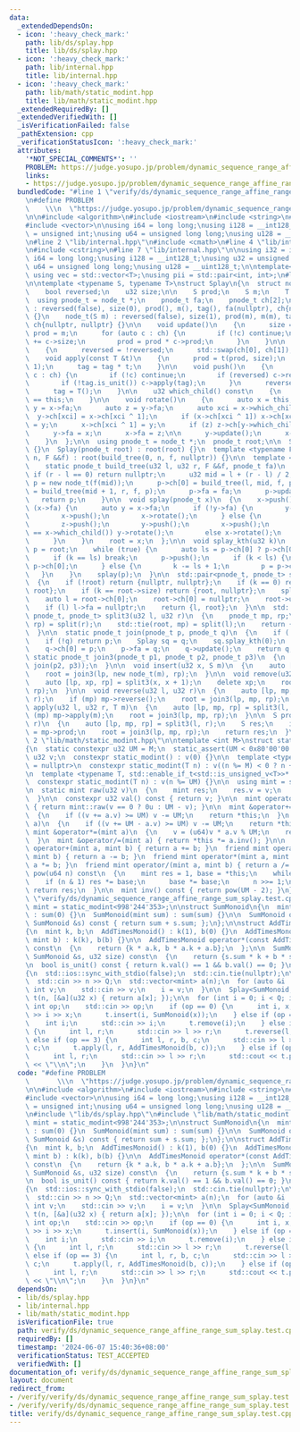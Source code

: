 ```yaml
---
data:
  _extendedDependsOn:
  - icon: ':heavy_check_mark:'
    path: lib/ds/splay.hpp
    title: lib/ds/splay.hpp
  - icon: ':heavy_check_mark:'
    path: lib/internal.hpp
    title: lib/internal.hpp
  - icon: ':heavy_check_mark:'
    path: lib/math/static_modint.hpp
    title: lib/math/static_modint.hpp
  _extendedRequiredBy: []
  _extendedVerifiedWith: []
  _isVerificationFailed: false
  _pathExtension: cpp
  _verificationStatusIcon: ':heavy_check_mark:'
  attributes:
    '*NOT_SPECIAL_COMMENTS*': ''
    PROBLEM: https://judge.yosupo.jp/problem/dynamic_sequence_range_affine_range_sum
    links:
    - https://judge.yosupo.jp/problem/dynamic_sequence_range_affine_range_sum
  bundledCode: "#line 1 \"verify/ds/dynamic_sequence_range_affine_range_sum_splay.test.cpp\"\
    \n#define PROBLEM                                                            \
    \    \\\n  \"https://judge.yosupo.jp/problem/dynamic_sequence_range_affine_range_sum\"\
    \n\n#include <algorithm>\n#include <iostream>\n#include <string>\n#include <tuple>\n\
    #include <vector>\n\nusing i64 = long long;\nusing i128 = __int128_t;\nusing u32\
    \ = unsigned int;\nusing u64 = unsigned long long;\nusing u128 = __uint128_t;\n\
    \n#line 2 \"lib/internal.hpp\"\n#include <cmath>\n#line 4 \"lib/internal.hpp\"\
    \n#include <cstring>\n#line 7 \"lib/internal.hpp\"\n\nusing i32 = int;\nusing\
    \ i64 = long long;\nusing i128 = __int128_t;\nusing u32 = unsigned int;\nusing\
    \ u64 = unsigned long long;\nusing u128 = __uint128_t;\n\ntemplate<typename T>\
    \ using vec = std::vector<T>;\nusing pii = std::pair<int, int>;\n#line 2 \"lib/ds/splay.hpp\"\
    \n\ntemplate <typename S, typename T>\nstruct Splay\n{\n  struct node_t\n  {\n\
    \    bool reversed;\n    u32 size;\n\n    S prod;\n    S m;\n    T tag;\n\n  \
    \  using pnode_t = node_t *;\n    pnode_t fa;\n    pnode_t ch[2];\n\n    node_t()\
    \ : reversed(false), size(0), prod(), m(), tag(), fa(nullptr), ch{nullptr, nullptr}\
    \ {}\n    node_t(S m) : reversed(false), size(1), prod(m), m(m), tag(), fa(nullptr),\
    \ ch{nullptr, nullptr} {}\n\n    void update()\n    {\n      size = 1;\n     \
    \ prod = m;\n      for (auto c : ch) {\n        if (!c) continue;\n        size\
    \ += c->size;\n        prod = prod * c->prod;\n      }\n    }\n\n    void reverse()\n\
    \    {\n      reversed = !reversed;\n      std::swap(ch[0], ch[1]);\n    }\n\n\
    \    void apply(const T &t)\n    {\n      prod = t(prod, size);\n      m = t(m,\
    \ 1);\n      tag = tag * t;\n    }\n\n    void push()\n    {\n      for (auto\
    \ c : ch) {\n        if (!c) continue;\n        if (reversed) c->reverse();\n\
    \        if (!tag.is_unit()) c->apply(tag);\n      }\n      reversed = false;\n\
    \      tag = T();\n    }\n\n    u32 which_child() const\n    {\n      return this->fa->ch[1]\
    \ == this;\n    }\n\n    void rotate()\n    {\n      auto x = this;\n\n      auto\
    \ y = x->fa;\n      auto z = y->fa;\n      auto xci = x->which_child();\n    \
    \  y->ch[xci] = x->ch[xci ^ 1];\n      if (x->ch[xci ^ 1]) x->ch[xci ^ 1]->fa\
    \ = y;\n      x->ch[xci ^ 1] = y;\n      if (z) z->ch[y->which_child()] = x;\n\
    \      y->fa = x;\n      x->fa = z;\n\n      y->update();\n      x->update();\n\
    \    }\n  };\n\n  using pnode_t = node_t *;\n  pnode_t root;\n\n  Splay() : root(nullptr)\
    \ {}\n  Splay(pnode_t root) : root(root) {}\n  template <typename F>\n    Splay(u32\
    \ n, F &&f) : root(build_tree(0, n, f, nullptr)) {}\n\n  template <typename F>\n\
    \    static pnode_t build_tree(u32 l, u32 r, F &&f, pnode_t fa)\n    {\n     \
    \ if (r - l == 0) return nullptr;\n      u32 mid = l + (r - l) / 2;\n      auto\
    \ p = new node_t(f(mid));\n      p->ch[0] = build_tree(l, mid, f, p);\n      p->ch[1]\
    \ = build_tree(mid + 1, r, f, p);\n      p->fa = fa;\n      p->update();\n   \
    \   return p;\n    }\n\n  void splay(pnode_t x)\n  {\n    x->push();\n    while\
    \ (x->fa) {\n      auto y = x->fa;\n      if (!y->fa) {\n        y->push();\n\
    \        x->push();\n        x->rotate();\n      } else {\n        auto z = y->fa;\n\
    \        z->push();\n        y->push();\n        x->push();\n        if (y->which_child()\
    \ == x->which_child()) y->rotate();\n        else x->rotate();\n        x->rotate();\n\
    \      }\n    }\n    root = x;\n  };\n\n  void splay_kth(u32 k)\n  {\n    auto\
    \ p = root;\n    while (true) {\n      auto ls = p->ch[0] ? p->ch[0]->size : 0;\n\
    \      if (k == ls) break;\n      p->push();\n      if (k < ls) {\n        p =\
    \ p->ch[0];\n      } else {\n        k -= ls + 1;\n        p = p->ch[1];\n   \
    \   }\n    }\n    splay(p);\n  }\n\n  std::pair<pnode_t, pnode_t> split(u32 k)\n\
    \  {\n    if (!root) return {nullptr, nullptr};\n    if (k == 0) return {nullptr,\
    \ root};\n    if (k == root->size) return {root, nullptr};\n    splay_kth(k);\n\
    \    auto l = root->ch[0];\n    root->ch[0] = nullptr;\n    root->update();\n\
    \    if (l) l->fa = nullptr;\n    return {l, root};\n  }\n\n  std::tuple<pnode_t,\
    \ pnode_t, pnode_t> split3(u32 l, u32 r)\n  {\n    pnode_t mp, rp;\n    std::tie(root,\
    \ rp) = split(r);\n    std::tie(root, mp) = split(l);\n    return {root, mp, rp};\n\
    \  }\n\n  static pnode_t join(pnode_t p, pnode_t q)\n  {\n    if (!p) return q;\n\
    \    if (!q) return p;\n    Splay sq = q;\n    sq.splay_kth(0);\n    q = sq.root;\n\
    \    q->ch[0] = p;\n    p->fa = q;\n    q->update();\n    return q;\n  }\n\n \
    \ static pnode_t join3(pnode_t p1, pnode_t p2, pnode_t p3)\n  {\n    return join(p1,\
    \ join(p2, p3));\n  }\n\n  void insert(u32 x, S m)\n  {\n    auto [lp, rp] = split(x);\n\
    \    root = join3(lp, new node_t(m), rp);\n  }\n\n  void remove(u32 x)\n  {\n\
    \    auto [lp, xp, rp] = split3(x, x + 1);\n    delete xp;\n    root = join(lp,\
    \ rp);\n  }\n\n  void reverse(u32 l, u32 r)\n  {\n    auto [lp, mp, rp] = split3(l,\
    \ r);\n    if (mp) mp->reverse();\n    root = join3(lp, mp, rp);\n  }\n\n  void\
    \ apply(u32 l, u32 r, T m)\n  {\n    auto [lp, mp, rp] = split3(l, r);\n    if\
    \ (mp) mp->apply(m);\n    root = join3(lp, mp, rp);\n  }\n\n  S prod(u32 l, u32\
    \ r)\n  {\n    auto [lp, mp, rp] = split3(l, r);\n    S res;\n    if (mp) res\
    \ = mp->prod;\n    root = join3(lp, mp, rp);\n    return res;\n  }\n};\n#line\
    \ 2 \"lib/math/static_modint.hpp\"\n\ntemplate <int M>\nstruct static_modint\n\
    {\n  static constexpr u32 UM = M;\n  static_assert(UM < 0x80'00'00'00u);\n\n \
    \ u32 v;\n  constexpr static_modint() : v(0) {}\n\n  template <typename T, std::enable_if_t<std::is_signed_v<T>>*\
    \ = nullptr>\n  constexpr static_modint(T n) : v((n %= M) < 0 ? n + M : n) {}\n\
    \n  template <typename T, std::enable_if_t<std::is_unsigned_v<T>>* = nullptr>\n\
    \  constexpr static_modint(T n) : v(n %= UM) {}\n\n  using mint = static_modint;\n\
    \n  static mint raw(u32 v)\n  {\n    mint res;\n    res.v = v;\n    return res;\n\
    \  }\n\n  constexpr u32 val() const { return v; }\n\n  mint operator-() const\
    \ { return mint::raw(v == 0 ? 0u : UM - v); }\n\n  mint &operator+=(mint a)\n\
    \  {\n    if ((v += a.v) >= UM) v -= UM;\n    return *this;\n  }\n  mint &operator-=(mint\
    \ a)\n  {\n    if ((v += UM - a.v) >= UM) v -= UM;\n    return *this;\n  }\n \
    \ mint &operator*=(mint a)\n  {\n    v = (u64)v * a.v % UM;\n    return *this;\n\
    \  }\n  mint &operator/=(mint a) { return *this *= a.inv(); }\n\n  friend mint\
    \ operator+(mint a, mint b) { return a += b; }\n  friend mint operator-(mint a,\
    \ mint b) { return a -= b; }\n  friend mint operator*(mint a, mint b) { return\
    \ a *= b; }\n  friend mint operator/(mint a, mint b) { return a /= b; }\n\n  mint\
    \ pow(u64 n) const\n  {\n    mint res = 1, base = *this;\n    while (n) {\n  \
    \    if (n & 1) res *= base;\n      base *= base;\n      n >>= 1;\n    }\n   \
    \ return res;\n  }\n\n  mint inv() const { return pow(UM - 2); }\n};\n#line 18\
    \ \"verify/ds/dynamic_sequence_range_affine_range_sum_splay.test.cpp\"\n\nusing\
    \ mint = static_modint<998'244'353>;\n\nstruct SumMonoid\n{\n  mint sum;\n  SumMonoid()\
    \ : sum(0) {}\n  SumMonoid(mint sum) : sum(sum) {}\n\n  SumMonoid operator*(const\
    \ SumMonoid &s) const { return sum + s.sum; };\n};\n\nstruct AddTimesMonoid\n\
    {\n  mint k, b;\n  AddTimesMonoid() : k(1), b(0) {}\n  AddTimesMonoid(mint k,\
    \ mint b) : k(k), b(b) {}\n\n  AddTimesMonoid operator*(const AddTimesMonoid &a)\
    \ const\n  {\n    return {k * a.k, b * a.k + a.b};\n  };\n\n  SumMonoid operator()(const\
    \ SumMonoid &s, u32 size) const\n  {\n    return {s.sum * k + b * size};\n  }\n\
    \n  bool is_unit() const { return k.val() == 1 && b.val() == 0; }\n};\n\nint main()\n\
    {\n  std::ios::sync_with_stdio(false);\n  std::cin.tie(nullptr);\n\n  int n, Q;\n\
    \  std::cin >> n >> Q;\n  std::vector<mint> a(n);\n  for (auto &i : a) {\n   \
    \ int v;\n    std::cin >> v;\n    i = v;\n  }\n\n  Splay<SumMonoid, AddTimesMonoid>\
    \ t(n, [&a](u32 x) { return a[x]; });\n\n  for (int i = 0; i < Q; i++) {\n   \
    \ int op;\n    std::cin >> op;\n    if (op == 0) {\n      int i, x;\n      std::cin\
    \ >> i >> x;\n      t.insert(i, SumMonoid(x));\n    } else if (op == 1) {\n  \
    \    int i;\n      std::cin >> i;\n      t.remove(i);\n    } else if (op == 2)\
    \ {\n      int l, r;\n      std::cin >> l >> r;\n      t.reverse(l, r);\n    }\
    \ else if (op == 3) {\n      int l, r, b, c;\n      std::cin >> l >> r >> b >>\
    \ c;\n      t.apply(l, r, AddTimesMonoid(b, c));\n    } else if (op == 4) {\n\
    \      int l, r;\n      std::cin >> l >> r;\n      std::cout << t.prod(l, r).sum.val()\
    \ << \"\\n\";\n    }\n  }\n}\n"
  code: "#define PROBLEM                                                         \
    \       \\\n  \"https://judge.yosupo.jp/problem/dynamic_sequence_range_affine_range_sum\"\
    \n\n#include <algorithm>\n#include <iostream>\n#include <string>\n#include <tuple>\n\
    #include <vector>\n\nusing i64 = long long;\nusing i128 = __int128_t;\nusing u32\
    \ = unsigned int;\nusing u64 = unsigned long long;\nusing u128 = __uint128_t;\n\
    \n#include \"lib/ds/splay.hpp\"\n#include \"lib/math/static_modint.hpp\"\n\nusing\
    \ mint = static_modint<998'244'353>;\n\nstruct SumMonoid\n{\n  mint sum;\n  SumMonoid()\
    \ : sum(0) {}\n  SumMonoid(mint sum) : sum(sum) {}\n\n  SumMonoid operator*(const\
    \ SumMonoid &s) const { return sum + s.sum; };\n};\n\nstruct AddTimesMonoid\n\
    {\n  mint k, b;\n  AddTimesMonoid() : k(1), b(0) {}\n  AddTimesMonoid(mint k,\
    \ mint b) : k(k), b(b) {}\n\n  AddTimesMonoid operator*(const AddTimesMonoid &a)\
    \ const\n  {\n    return {k * a.k, b * a.k + a.b};\n  };\n\n  SumMonoid operator()(const\
    \ SumMonoid &s, u32 size) const\n  {\n    return {s.sum * k + b * size};\n  }\n\
    \n  bool is_unit() const { return k.val() == 1 && b.val() == 0; }\n};\n\nint main()\n\
    {\n  std::ios::sync_with_stdio(false);\n  std::cin.tie(nullptr);\n\n  int n, Q;\n\
    \  std::cin >> n >> Q;\n  std::vector<mint> a(n);\n  for (auto &i : a) {\n   \
    \ int v;\n    std::cin >> v;\n    i = v;\n  }\n\n  Splay<SumMonoid, AddTimesMonoid>\
    \ t(n, [&a](u32 x) { return a[x]; });\n\n  for (int i = 0; i < Q; i++) {\n   \
    \ int op;\n    std::cin >> op;\n    if (op == 0) {\n      int i, x;\n      std::cin\
    \ >> i >> x;\n      t.insert(i, SumMonoid(x));\n    } else if (op == 1) {\n  \
    \    int i;\n      std::cin >> i;\n      t.remove(i);\n    } else if (op == 2)\
    \ {\n      int l, r;\n      std::cin >> l >> r;\n      t.reverse(l, r);\n    }\
    \ else if (op == 3) {\n      int l, r, b, c;\n      std::cin >> l >> r >> b >>\
    \ c;\n      t.apply(l, r, AddTimesMonoid(b, c));\n    } else if (op == 4) {\n\
    \      int l, r;\n      std::cin >> l >> r;\n      std::cout << t.prod(l, r).sum.val()\
    \ << \"\\n\";\n    }\n  }\n}\n"
  dependsOn:
  - lib/ds/splay.hpp
  - lib/internal.hpp
  - lib/math/static_modint.hpp
  isVerificationFile: true
  path: verify/ds/dynamic_sequence_range_affine_range_sum_splay.test.cpp
  requiredBy: []
  timestamp: '2024-06-07 15:40:36+08:00'
  verificationStatus: TEST_ACCEPTED
  verifiedWith: []
documentation_of: verify/ds/dynamic_sequence_range_affine_range_sum_splay.test.cpp
layout: document
redirect_from:
- /verify/verify/ds/dynamic_sequence_range_affine_range_sum_splay.test.cpp
- /verify/verify/ds/dynamic_sequence_range_affine_range_sum_splay.test.cpp.html
title: verify/ds/dynamic_sequence_range_affine_range_sum_splay.test.cpp
---
```

